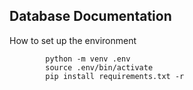 ## Database Documentation


How to set up the environment

            python -m venv .env
            source .env/bin/activate
            pip install requirements.txt -r